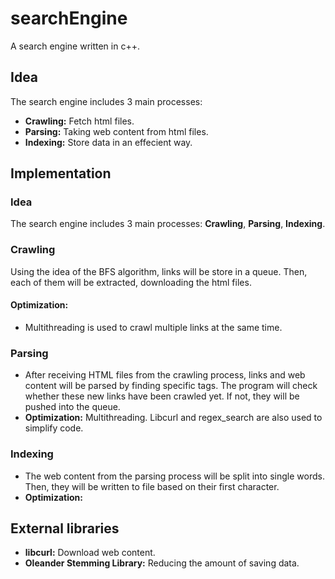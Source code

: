 # searchEngine
A search engine written in c++.

## Idea
The search engine includes 3 main processes:
- **Crawling:** Fetch html files. 
- **Parsing:** Taking web content from html files.
- **Indexing:** Store data in an effecient way.

## Implementation

### Idea
The search engine includes 3 main processes: **Crawling**, **Parsing**, **Indexing**.

### Crawling
Using the idea of the BFS algorithm, links will be store in a queue. Then, each of them will be extracted, downloading the html files. 
#### Optimization: 
- Multithreading is used to crawl multiple links at the same time.

### Parsing
- After receiving HTML files from the crawling process, links and web content will be parsed by finding specific tags. The program will check whether these new links have been crawled yet. If not, they will be pushed into the queue.
- **Optimization:** Multithreading. Libcurl and regex_search are also used to simplify code.

### Indexing
- The web content from the parsing process will be split into single words. Then, they will be written to file based on their first character.
- **Optimization:** 

## External libraries

- **libcurl:** Download web content.
- **Oleander Stemming Library:** Reducing the amount of saving data.
